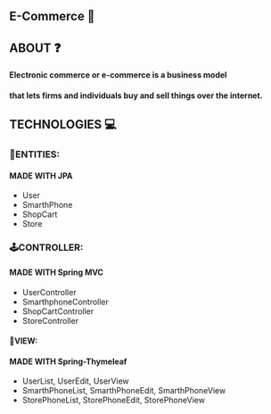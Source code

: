 ## E-Commerce 📱

## ABOUT ❓

#### Electronic commerce or e-commerce is a business model

#### that lets firms and individuals buy and sell things over the internet.

## TECHNOLOGIES 💻

### 👤ENTITIES:

#### MADE WITH JPA

- User
- SmarthPhone
- ShopCart
- Store

### 🕹CONTROLLER:

#### MADE WITH Spring MVC

- UserController
- SmarthphoneController
- ShopCartController
- StoreController

#### 🌁VIEW:

#### MADE WITH Spring-Thymeleaf

- UserList, UserEdit, UserView
- SmarthPhoneList, SmarthPhoneEdit, SmarthPhoneView
- StorePhoneList, StorePhoneEdit, StorePhoneView
